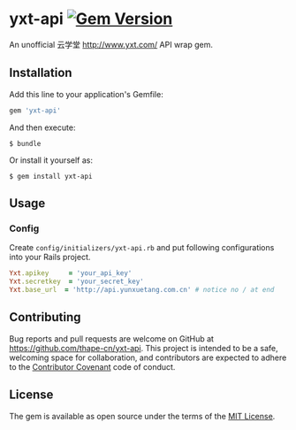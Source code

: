 yxt-api [![Gem Version][version-badge]][rubygems]
=======

An unofficial 云学堂 http://www.yxt.com/ API wrap gem.

## Installation

Add this line to your application's Gemfile:

```ruby
gem 'yxt-api'
```

And then execute:

    $ bundle

Or install it yourself as:

    $ gem install yxt-api

## Usage

### Config

Create `config/initializers/yxt-api.rb` and put following configurations into your Rails project.

```ruby
Yxt.apikey     = 'your_api_key'
Yxt.secretkey  = 'your_secret_key'
Yxt.base_url  = 'http://api.yunxuetang.com.cn' # notice no / at end
```

## Contributing

Bug reports and pull requests are welcome on GitHub at https://github.com/thape-cn/yxt-api. This project is intended to be a safe, welcoming space for collaboration, and contributors are expected to adhere to the [Contributor Covenant](http://contributor-covenant.org) code of conduct.


## License

The gem is available as open source under the terms of the [MIT License](http://opensource.org/licenses/MIT).


[version-badge]: https://badge.fury.io/rb/yxt-api.svg
[rubygems]: https://rubygems.org/gems/yxt-api
